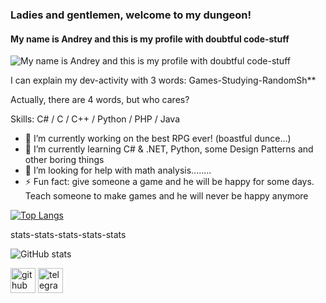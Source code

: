 ### Ladies and gentlemen, welcome to my dungeon!
#### My name is Andrey and this is my profile with doubtful code-stuff
![My name is Andrey and this is my profile with doubtful code-stuff](https://sun9-78.userapi.com/impg/Fuz5QjzQqCPcVgt9xbWIPMS58D6OxQaiUoS8tg/1MD2egKV_zE.jpg?size=604x340&quality=96&sign=ea640e172f8d2c80060141ba4d7861eb&c_uniq_tag=GXXoL154sXp_37Te-VHuDpPqeGbvywY_YHjSldfAf50&type=album)

I can explain my dev-activity with 3 words: Games-Studying-RandomSh**

Actually, there are 4 words, but who cares?

Skills: C# / C / C++ / Python / PHP / Java

- 🔭 I’m currently working on the best RPG ever! (boastful dunce...) 
- 🌱 I’m currently learning C# & .NET, Python, some Design Patterns and other boring things 
- 🤔 I’m looking for help with math analysis........ 
- ⚡ Fun fact: give someone a game and he will be happy for some days. Teach someone to make games and he will never be happy anymore

[![Top Langs](https://github-readme-stats.vercel.app/api/top-langs/?username=kolosya-tuchka)](https://github.com/anuraghazra/github-readme-stats)

stats-stats-stats-stats-stats

![GitHub stats](https://github-readme-stats.vercel.app/api?username=kolosya-tuchka&show_icons=true&count_private=true)  

[<img src='https://cdn.jsdelivr.net/npm/simple-icons@3.0.1/icons/github.svg' alt='github' height='40'>](https://github.com/kolosya-tuchka)  [<img src='https://cdn.jsdelivr.net/npm/simple-icons@3.0.1/icons/telegram.svg' alt='telegram' height='40'>](https://t.me/tribipki)  
